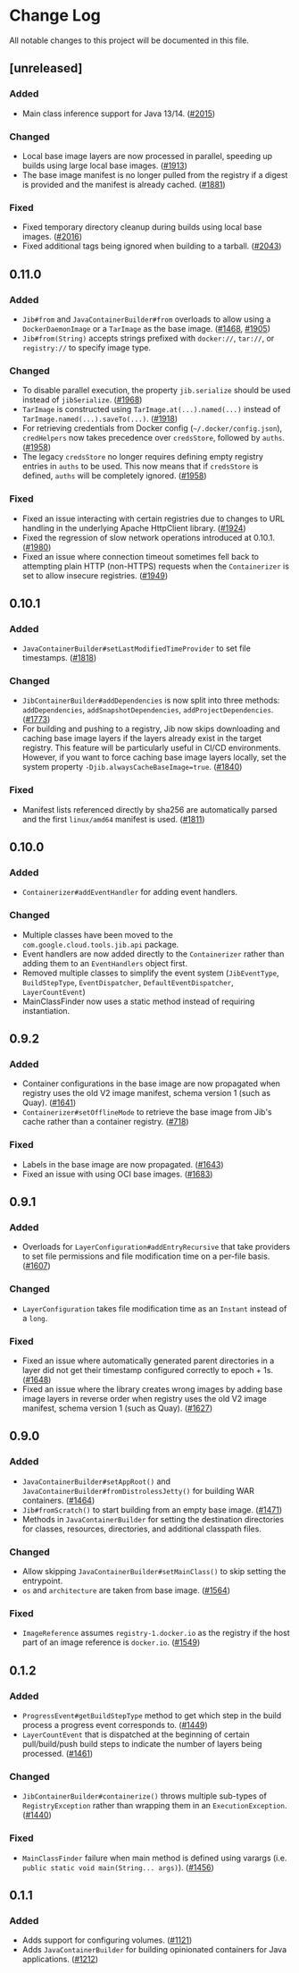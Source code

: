 # Change Log

All notable changes to this project will be documented in this file.

## [unreleased]

### Added

- Main class inference support for Java 13/14.
  ([#2015](https://github.com/GoogleContainerTools/jib/issues/2015))

### Changed

- Local base image layers are now processed in parallel, speeding up builds
  using large local base images.
  ([#1913](https://github.com/GoogleContainerTools/jib/issues/1913))
- The base image manifest is no longer pulled from the registry if a digest is
  provided and the manifest is already cached.
  ([#1881](https://github.com/GoogleContainerTools/jib/issues/1881))

### Fixed

- Fixed temporary directory cleanup during builds using local base images.
  ([#2016](https://github.com/GoogleContainerTools/jib/issues/2016))
- Fixed additional tags being ignored when building to a tarball.
  ([#2043](https://github.com/GoogleContainerTools/jib/issues/2043))

## 0.11.0

### Added

- `Jib#from` and `JavaContainerBuilder#from` overloads to allow using a
  `DockerDaemonImage` or a `TarImage` as the base image.
  ([#1468](https://github.com/GoogleContainerTools/jib/issues/1468),
  [#1905](https://github.com/GoogleContainerTools/jib/issues/1905))
- `Jib#from(String)` accepts strings prefixed with `docker://`, `tar://`, or
  `registry://` to specify image type.

### Changed

- To disable parallel execution, the property `jib.serialize` should be used
  instead of `jibSerialize`.
  ([#1968](https://github.com/GoogleContainerTools/jib/issues/1968))
- `TarImage` is constructed using `TarImage.at(...).named(...)` instead of
  `TarImage.named(...).saveTo(...)`.
  ([#1918](https://github.com/GoogleContainerTools/jib/issues/1918))
- For retrieving credentials from Docker config (`~/.docker/config.json`),
  `credHelpers` now takes precedence over `credsStore`, followed by `auths`.
  ([#1958](https://github.com/GoogleContainerTools/jib/pull/1958))
- The legacy `credsStore` no longer requires defining empty registry entries in
  `auths` to be used. This now means that if `credsStore` is defined, `auths`
  will be completely ignored.
  ([#1958](https://github.com/GoogleContainerTools/jib/pull/1958))

### Fixed

- Fixed an issue interacting with certain registries due to changes to URL
  handling in the underlying Apache HttpClient library.
  ([#1924](https://github.com/GoogleContainerTools/jib/issues/1924))
- Fixed the regression of slow network operations introduced at 0.10.1.
  ([#1980](https://github.com/GoogleContainerTools/jib/pull/1980))
- Fixed an issue where connection timeout sometimes fell back to attempting
  plain HTTP (non-HTTPS) requests when the `Containerizer` is set to allow
  insecure registries.
  ([#1949](https://github.com/GoogleContainerTools/jib/pull/1949))

## 0.10.1

### Added

- `JavaContainerBuilder#setLastModifiedTimeProvider` to set file timestamps.
  ([#1818](https://github.com/GoogleContainerTools/jib/pull/1818))

### Changed

- `JibContainerBuilder#addDependencies` is now split into three methods:
  `addDependencies`, `addSnapshotDependencies`, `addProjectDependencies`.
  ([#1773](https://github.com/GoogleContainerTools/jib/pull/1773))
- For building and pushing to a registry, Jib now skips downloading and caching
  base image layers if the layers already exist in the target registry. This
  feature will be particularly useful in CI/CD environments. However, if you
  want to force caching base image layers locally, set the system property
  `-Djib.alwaysCacheBaseImage=true`.
  ([#1840](https://github.com/GoogleContainerTools/jib/pull/1840))

### Fixed

- Manifest lists referenced directly by sha256 are automatically parsed and the
  first `linux/amd64` manifest is used.
  ([#1811](https://github.com/GoogleContainerTools/jib/issues/1811))

## 0.10.0

### Added

- `Containerizer#addEventHandler` for adding event handlers.

### Changed

- Multiple classes have been moved to the `com.google.cloud.tools.jib.api`
  package.
- Event handlers are now added directly to the `Containerizer` rather than
  adding them to an `EventHandlers` object first.
- Removed multiple classes to simplify the event system (`JibEventType`,
  `BuildStepType`, `EventDispatcher`, `DefaultEventDispatcher`,
  `LayerCountEvent`)
- MainClassFinder now uses a static method instead of requiring instantiation.

## 0.9.2

### Added

- Container configurations in the base image are now propagated when registry
  uses the old V2 image manifest, schema version 1 (such as Quay).
  ([#1641](https://github.com/GoogleContainerTools/jib/issues/1641))
- `Containerizer#setOfflineMode` to retrieve the base image from Jib's cache
  rather than a container registry.
  ([#718](https://github.com/GoogleContainerTools/jib/issues/718))

### Fixed

- Labels in the base image are now propagated.
  ([#1643](https://github.com/GoogleContainerTools/jib/issues/1643))
- Fixed an issue with using OCI base images.
  ([#1683](https://github.com/GoogleContainerTools/jib/issues/1683))

## 0.9.1

### Added

- Overloads for `LayerConfiguration#addEntryRecursive` that take providers to
  set file permissions and file modification time on a per-file basis.
  ([#1607](https://github.com/GoogleContainerTools/jib/issues/1607))

### Changed

- `LayerConfiguration` takes file modification time as an `Instant` instead of a
  `long`.

### Fixed

- Fixed an issue where automatically generated parent directories in a layer did
  not get their timestamp configured correctly to epoch + 1s.
  ([#1648](https://github.com/GoogleContainerTools/jib/issues/1648))
- Fixed an issue where the library creates wrong images by adding base image
  layers in reverse order when registry uses the old V2 image manifest, schema
  version 1 (such as Quay).
  ([#1627](https://github.com/GoogleContainerTools/jib/issues/1627))

## 0.9.0

### Added

- `JavaContainerBuilder#setAppRoot()` and
  `JavaContainerBuilder#fromDistrolessJetty()` for building WAR containers.
  ([#1464](https://github.com/GoogleContainerTools/jib/issues/1464))
- `Jib#fromScratch()` to start building from an empty base image.
  ([#1471](https://github.com/GoogleContainerTools/jib/issues/1471))
- Methods in `JavaContainerBuilder` for setting the destination directories for
  classes, resources, directories, and additional classpath files.

### Changed

- Allow skipping `JavaContainerBuilder#setMainClass()` to skip setting the
  entrypoint.
- `os` and `architecture` are taken from base image.
  ([#1564](https://github.com/GoogleContainerTools/jib/pull/1564))

### Fixed

- `ImageReference` assumes `registry-1.docker.io` as the registry if the host
  part of an image reference is `docker.io`.
  ([#1549](https://github.com/GoogleContainerTools/jib/issues/1549))

## 0.1.2

### Added

- `ProgressEvent#getBuildStepType` method to get which step in the build process
  a progress event corresponds to.
  ([#1449](https://github.com/GoogleContainerTools/jib/pull/1449))
- `LayerCountEvent` that is dispatched at the beginning of certain
  pull/build/push build steps to indicate the number of layers being processed.
  ([#1461](https://github.com/GoogleContainerTools/jib/pull/1461))

### Changed

- `JibContainerBuilder#containerize()` throws multiple sub-types of
  `RegistryException` rather than wrapping them in an `ExecutionException`.
  ([#1440](https://github.com/GoogleContainerTools/jib/issues/1440))

### Fixed

- `MainClassFinder` failure when main method is defined using varargs (i.e.
  `public static void main(String... args)`).
  ([#1456](https://github.com/GoogleContainerTools/jib/issues/1456))

## 0.1.1

### Added

- Adds support for configuring volumes.
  ([#1121](https://github.com/GoogleContainerTools/jib/issues/1121))
- Adds `JavaContainerBuilder` for building opinionated containers for Java
  applications.
  ([#1212](https://github.com/GoogleContainerTools/jib/issues/1212))
